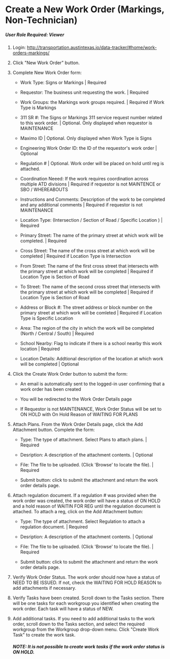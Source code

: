 #  Create a New Work Order (Markings, Non-Technician)
##### User Role Required: Viewer

1. Login: http://transportation.austintexas.io/data-tracker/#home/work-orders-markings/
2. Click "New Work Order" button.
3. Complete New Work Order form:
    - Work Type: Signs or Markings | Required
    
    - Requestor: The business unit requesting the work.  | Required
    
    - Work Groups: the Markings work groups required. | Required if Work Type is Markings
    
    - 311 SR #: The Signs or Markings 311 service request number related to this work order. | Optional. Only displayed when requestor is MAINTENANCE
    
    - Maximo ID | Optional. Only displayed when Work Type is Signs
    
    - Engineering Work Order ID: the ID of the requestor's work order | Optional
    
    - Regulation # | Optional. Work order will be placed on hold until reg is attached.
    
    - Coordination Neeed: If the work requires coordination across multiple ATD divisions | Required if requestor is not MAINTENCE or SBO / WHEREABOUTS
    
    - Instructions and Comments: Description of the work to be completed and any additional comments | Required if requestor is not MAINTENANCE

    - Location Type: (Intersection / Section of Road / Specific Location ) | Required
    
    - Primary Street: The name of the primary street at which work will be completed. | Required
    
    - Cross Street: The name of the cross street at which work will be completed | Required if Location Type is Intersection
    
    - From Street: The name of the first cross street that intersects with the primary street at which work will be completed | Required if Location Type is Section of Road
    
    - To Street: The name of the second cross street that intersects with the primary street at which work will be completed | Required if Location Type is Section of Road

    - Address or Block #: The street address or block number on the primary street at which work will be comleted | Required if Location Type is Specific Location
    
    - Area: The region of the city in which the work will be completed (North / Central / South) | Required
    
    - School Nearby: Flag to indicate if there is a school nearby this work location | Required
    
    - Location Details: Addtional description of the location at which work will be completed | Optional

4. Click the Create Work Order button to submit the form:
    - An email is automatically sent to the logged-in user confirming that a work order has been created
    
    - You will be redirected to the Work Order Details page
    
    - If Requestor is not MAINTENANCE, Work Order Status will be set to ON HOLD with On Hold Reason of WAITING FOR PLANS

5. Attach Plans. From the Work Order Details page, click the Add Attachment button. Complete the form:
    - Type: The type of attachment. Select Plans to attach plans. | Required

    - Desription: A description of the attachment contents. | Optional

    - File: The file to be uploaded. (Click 'Browse' to locate the file). | Required

    - Submit button: click to submit the attachment and return the work order details page.

6. Attach regulation document. If a regulation # was provided when the work order was created, the work order will have  a status of ON HOLD and a hold reason of WAITIN FOR REG until the regulation document is attached. To attach a reg, click on the Add Attachment button:
    - Type: The type of attachment. Select Regulation to attach a regulation document. | Required
    
    - Desription: A description of the attachment contents. | Optional
    
    - File: The file to be uploaded. (Click 'Browse' to locate the file). | Required
    
    - Submit button: click to submit the attachment and return the work order details page.

7. Verify Work Order Status. The work order should now have a status of NEED TO BE ISSUED. If not, check the WAITING FOR HOLD REASON to add attachments if necessary.

8. Verify Tasks have been created. Scroll down to the Tasks section. There will be one tasks for each workgroup you identified when creating the work order. Each task will have a status of NEW.

9. Add additional tasks. If you need to add additional tasks to the work order, scroll down to the Tasks section, and select the required workgroup from the Workgroup drop-down menu. Click "Create Work Task" to create the work task.

    ##### NOTE: It is not possible to create work tasks if the work order status is ON HOLD.

